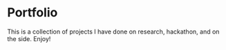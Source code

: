 # Portfolio

This is a collection of projects I have done on research, hackathon, and on the side.
Enjoy!
